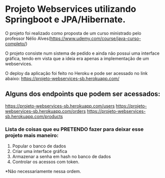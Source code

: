 
# Projeto Webservices utilizando Springboot e JPA/Hibernate.

O projeto foi realizado como proposta de um curso ministrado pelo professor Nélio Alves(https://www.udemy.com/course/java-curso-completo/)

O projeto consiste num sistema de pedido e ainda não possui uma interface gráfica, tendo em vista que a ideia era apenas a implementação de um webservices.
 

O deploy da aplicação foi feito no Heroku e pode ser acessado no link abaixo:
https://projeto-webservices-sb.herokuapp.com/

## Alguns dos endpoints que podem ser acessados:
https://projeto-webservices-sb.herokuapp.com/users
https://projeto-webservices-sb.herokuapp.com/orders
https://projeto-webservices-sb.herokuapp.com/products

### Lista de coisas que eu PRETENDO fazer para deixar esse projeto mais maneiro:
1. Popular o banco de dados
2. Criar uma interface gráfica
3. Armazenar a senha em hash no banco de dados
4. Controlar os acessos com token.

*Não necessariamente nessa ordem.
